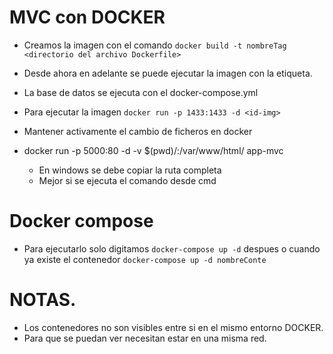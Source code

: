 # MVC con DOCKER

* Creamos la imagen con el comando `docker build -t nombreTag <directorio del archivo Dockerfile>`
* Desde ahora en adelante se puede ejecutar la imagen con la etiqueta.
* La base de datos se ejecuta con el docker-compose.yml
* Para ejecutar la imagen   `docker run -p 1433:1433 -d <id-img>`

* Mantener activamente el cambio de ficheros en docker 
* docker run -p 5000:80 -d -v $(pwd)/:/var/www/html/ app-mvc
    * En windows se debe copiar la ruta completa
    * Mejor si se ejecuta el comando desde cmd      

# Docker compose
* Para ejecutarlo solo digitamos `docker-compose up -d` despues o cuando ya existe el contenedor `docker-compose up -d nombreConte`


# NOTAS.
* Los contenedores no son visibles entre si en el mismo entorno DOCKER.
* Para que se puedan ver necesitan estar en una misma red.
